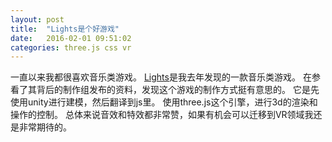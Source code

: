 ```yaml
---
layout: post
title:  "Lights是个好游戏"
date:   2016-02-01 09:51:02
categories: three.js css vr
---
```


一直以来我都很喜欢音乐类游戏。
[Lights][Lights]是我去年发现的一款音乐类游戏。
在参看了其背后的制作组发布的资料，发现这个游戏的制作方式挺有意思的。
它是先使用unity进行建模，然后翻译到js里。
使用three.js这个引擎，进行3d的渲染和操作的控制。
总体来说音效和特效都非常赞，如果有机会可以迁移到VR领域我还是非常期待的。


[Lights]: http://lights.helloenjoy.com/

